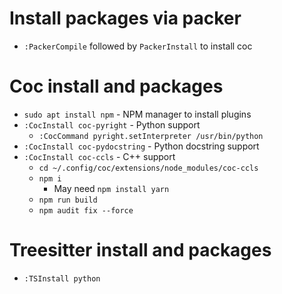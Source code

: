 # Install packages via packer
* `:PackerCompile` followed by `PackerInstall` to install coc

# Coc install and packages
* `sudo apt install npm` - NPM manager to install plugins
* `:CocInstall coc-pyright` - Python support
  * `:CocCommand pyright.setInterpreter /usr/bin/python`
* `:CocInstall coc-pydocstring` - Python docstring support
* `:CocInstall coc-ccls` - C++ support
  * `cd ~/.config/coc/extensions/node_modules/coc-ccls`
  * `npm i`
    * May need `npm install yarn`
  * `npm run build`
  * `npm audit fix --force`

# Treesitter install and packages
* `:TSInstall python`

